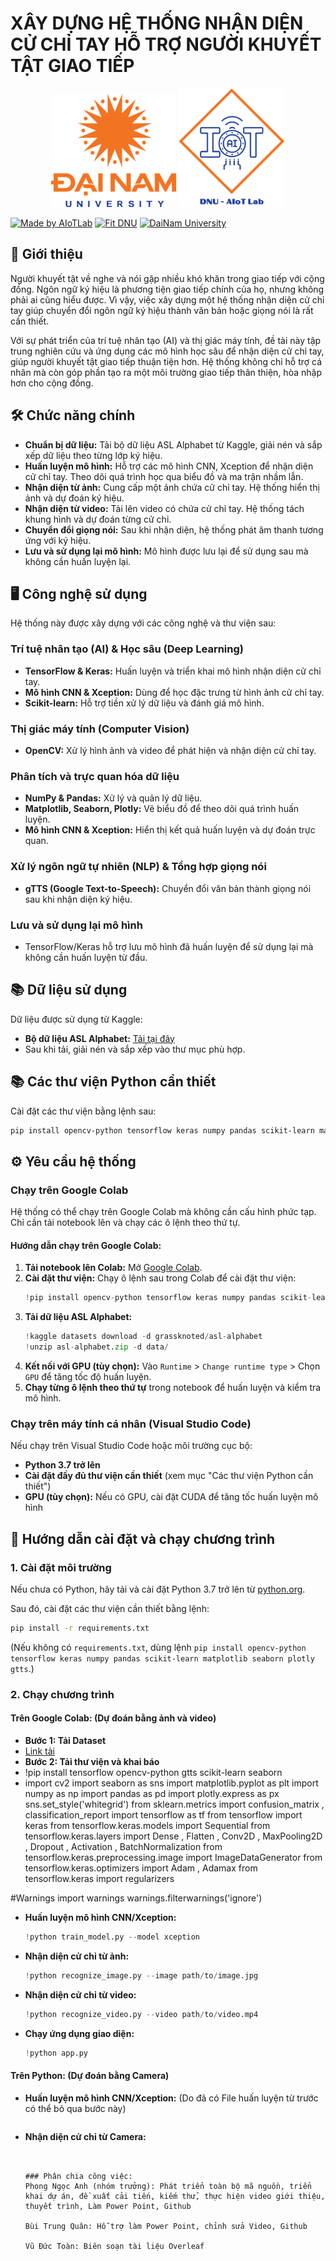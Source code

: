 # XÂY DỰNG HỆ THỐNG NHẬN DIỆN CỬ CHỈ TAY HỖ TRỢ NGƯỜI KHUYẾT TẬT GIAO TIẾP

<p align="center">
  <img src="logoDaiNam.png" alt="DaiNam University Logo" width="200"/>
  <img src="LogoAIoTLab.png" alt="AIoTLab Logo" width="170"/>
</p>

[![Made by AIoTLab](https://img.shields.io/badge/Made%20by%20AIoTLab-blue?style=for-the-badge)](https://www.facebook.com/DNUAIoTLab)
[![Fit DNU](https://img.shields.io/badge/Fit%20DNU-green?style=for-the-badge)](https://fitdnu.net/)
[![DaiNam University](https://img.shields.io/badge/DaiNam%20University-red?style=for-the-badge)](https://dainam.edu.vn)

## 🌟 Giới thiệu

Người khuyết tật về nghe và nói gặp nhiều khó khăn trong giao tiếp với cộng đồng. Ngôn ngữ ký hiệu là phương tiện giao tiếp chính của họ, nhưng không phải ai cũng hiểu được. Vì vậy, việc xây dựng một hệ thống nhận diện cử chỉ tay giúp chuyển đổi ngôn ngữ ký hiệu thành văn bản hoặc giọng nói là rất cần thiết.

Với sự phát triển của trí tuệ nhân tạo (AI) và thị giác máy tính, đề tài này tập trung nghiên cứu và ứng dụng các mô hình học sâu để nhận diện cử chỉ tay, giúp người khuyết tật giao tiếp thuận tiện hơn. Hệ thống không chỉ hỗ trợ cá nhân mà còn góp phần tạo ra một môi trường giao tiếp thân thiện, hòa nhập hơn cho cộng đồng.

## 🛠️ Chức năng chính

- **Chuẩn bị dữ liệu:** Tải bộ dữ liệu ASL Alphabet từ Kaggle, giải nén và sắp xếp dữ liệu theo từng lớp ký hiệu.
- **Huấn luyện mô hình:** Hỗ trợ các mô hình CNN, Xception để nhận diện cử chỉ tay. Theo dõi quá trình học qua biểu đồ và ma trận nhầm lẫn.
- **Nhận diện từ ảnh:** Cung cấp một ảnh chứa cử chỉ tay. Hệ thống hiển thị ảnh và dự đoán ký hiệu.
- **Nhận diện từ video:** Tải lên video có chứa cử chỉ tay. Hệ thống tách khung hình và dự đoán từng cử chỉ.
- **Chuyển đổi giọng nói:** Sau khi nhận diện, hệ thống phát âm thanh tương ứng với ký hiệu.
- **Lưu và sử dụng lại mô hình:** Mô hình được lưu lại để sử dụng sau mà không cần huấn luyện lại.

## 🖥️ Công nghệ sử dụng

Hệ thống này được xây dựng với các công nghệ và thư viện sau:

### Trí tuệ nhân tạo (AI) & Học sâu (Deep Learning)
- **TensorFlow & Keras:** Huấn luyện và triển khai mô hình nhận diện cử chỉ tay.
- **Mô hình CNN & Xception:** Dùng để học đặc trưng từ hình ảnh cử chỉ tay.
- **Scikit-learn:** Hỗ trợ tiền xử lý dữ liệu và đánh giá mô hình.

### Thị giác máy tính (Computer Vision)
- **OpenCV:** Xử lý hình ảnh và video để phát hiện và nhận diện cử chỉ tay.

### Phân tích và trực quan hóa dữ liệu
- **NumPy & Pandas:** Xử lý và quản lý dữ liệu.
- **Matplotlib, Seaborn, Plotly:** Vẽ biểu đồ để theo dõi quá trình huấn luyện.
- **Mô hình CNN & Xception:** Hiển thị kết quả huấn luyện và dự đoán trực quan.

### Xử lý ngôn ngữ tự nhiên (NLP) & Tổng hợp giọng nói
- **gTTS (Google Text-to-Speech):** Chuyển đổi văn bản thành giọng nói sau khi nhận diện ký hiệu.

### Lưu và sử dụng lại mô hình
- TensorFlow/Keras hỗ trợ lưu mô hình đã huấn luyện để sử dụng lại mà không cần huấn luyện từ đầu.

## 📚 Dữ liệu sử dụng

Dữ liệu được sử dụng từ Kaggle:
- **Bộ dữ liệu ASL Alphabet:** [Tải tại đây](https://www.kaggle.com/datasets/grassknoted/asl-alphabet)
- Sau khi tải, giải nén và sắp xếp vào thư mục phù hợp.

## 📚 Các thư viện Python cần thiết

Cài đặt các thư viện bằng lệnh sau:
```sh
pip install opencv-python tensorflow keras numpy pandas scikit-learn matplotlib seaborn plotly gtts
```

## ⚙️ Yêu cầu hệ thống

### Chạy trên Google Colab
Hệ thống có thể chạy trên Google Colab mà không cần cấu hình phức tạp. Chỉ cần tải notebook lên và chạy các ô lệnh theo thứ tự.

#### Hướng dẫn chạy trên Google Colab:
1. **Tải notebook lên Colab:** Mở [Google Colab](https://colab.research.google.com/drive/1168Y2dzgFTMZHrBGYqPZRC3TRRziJFbn?usp=sharing#scrollTo=XMNa-EjUUeR3).
2. **Cài đặt thư viện:** Chạy ô lệnh sau trong Colab để cài đặt thư viện:
   ```python
   !pip install opencv-python tensorflow keras numpy pandas scikit-learn matplotlib seaborn plotly gtts
   ```
3. **Tải dữ liệu ASL Alphabet:**
   ```python
   !kaggle datasets download -d grassknoted/asl-alphabet
   !unzip asl-alphabet.zip -d data/
   ```
4. **Kết nối với GPU (tùy chọn):** Vào `Runtime` > `Change runtime type` > Chọn `GPU` để tăng tốc độ huấn luyện.
5. **Chạy từng ô lệnh theo thứ tự** trong notebook để huấn luyện và kiểm tra mô hình.

### Chạy trên máy tính cá nhân (Visual Studio Code)
Nếu chạy trên Visual Studio Code hoặc môi trường cục bộ:
- **Python 3.7 trở lên**
- **Cài đặt đầy đủ thư viện cần thiết** (xem mục "Các thư viện Python cần thiết")
- **GPU (tùy chọn):** Nếu có GPU, cài đặt CUDA để tăng tốc huấn luyện mô hình

## 🚀 Hướng dẫn cài đặt và chạy chương trình

### 1. Cài đặt môi trường
Nếu chưa có Python, hãy tải và cài đặt Python 3.7 trở lên từ [python.org](https://www.python.org/).

Sau đó, cài đặt các thư viện cần thiết bằng lệnh:
```sh
pip install -r requirements.txt
```
(Nếu không có `requirements.txt`, dùng lệnh `pip install opencv-python tensorflow keras numpy pandas scikit-learn matplotlib seaborn plotly gtts`.)

### 2. Chạy chương trình
#### Trên Google Colab: (Dự đoán bằng ảnh và video)
- **Bước 1: Tải Dataset**
- [Link tải](https://www.kaggle.com/datasets/grassknoted/asl-alphabet)
- **Bước 2: Tải thư viện và khai báo**
- !pip install tensorflow opencv-python gtts scikit-learn seaborn
- import cv2
import seaborn as sns
import matplotlib.pyplot as plt
import numpy as np
import pandas as pd
import plotly.express as px
sns.set_style('whitegrid')
from sklearn.metrics import confusion_matrix , classification_report
import tensorflow as tf
from tensorflow import keras
from tensorflow.keras.models import Sequential
from tensorflow.keras.layers import Dense , Flatten , Conv2D , MaxPooling2D , Dropout , Activation , BatchNormalization
from tensorflow.keras.preprocessing.image import ImageDataGenerator
from tensorflow.keras.optimizers import Adam , Adamax
from tensorflow.keras import regularizers

#Warnings
import warnings
warnings.filterwarnings('ignore')


- **Huấn luyện mô hình CNN/Xception:**
  ```python
  !python train_model.py --model xception
  ```
- **Nhận diện cử chỉ từ ảnh:**
  ```python
  !python recognize_image.py --image path/to/image.jpg
  ```
- **Nhận diện cử chỉ từ video:**
  ```python
  !python recognize_video.py --video path/to/video.mp4
  ```
- **Chạy ứng dụng giao diện:**
  ```python
  !python app.py
  ```
#### Trên Python: (Dự đoán bằng Camera)
- **Huấn luyện mô hình CNN/Xception:** (Do đã có File huấn luyện từ trước có thể bỏ qua bước này)
  ```Chạy File train.py
- **Nhận diện cử chỉ từ Camera:**
  ```Chạy File predict.py


  ### Phân chia công việc:
  Phong Ngọc Anh (nhóm trưởng): Phát triển toàn bộ mã nguồn, triển khai dự án, đề xuất cải tiến, kiếm thử, thực hiện video giới thiệu, thuyết trình, Làm Power Point, Github
  
  Bùi Trung Quân: Hỗ trợ làm Power Point, chỉnh sửa Video, Github
  
  Vũ Đức Toàn: Biên soạn tài liệu Overleaf


